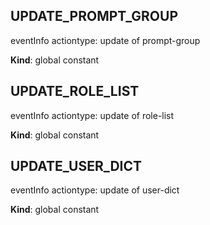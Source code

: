 <a id="update95prompt95group"></a>

## UPDATE_PROMPT_GROUP
eventInfo actiontype: update of prompt-group

**Kind**: global constant  
<a id="update95role95list"></a>

## UPDATE_ROLE_LIST
eventInfo actiontype: update of role-list

**Kind**: global constant  
<a id="update95user95dict"></a>

## UPDATE_USER_DICT
eventInfo actiontype: update of user-dict

**Kind**: global constant  
